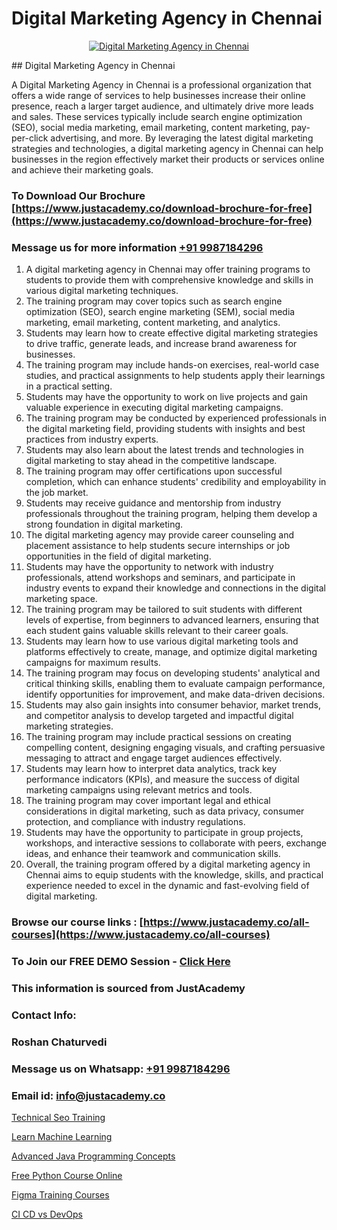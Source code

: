 # Digital Marketing Agency in Chennai

<p align="center">
  <a href="https://justacademy.co/course-detail/digital-marketing">
    <img src="https://justacademy.co/storage2/course_image/1676636720_course_image.webp" alt="Digital Marketing Agency in Chennai">
  </a>
</p>
## Digital Marketing Agency in Chennai

A Digital Marketing Agency in Chennai is a professional organization that offers a wide range of services to help businesses increase their online presence, reach a larger target audience, and ultimately drive more leads and sales. These services typically include search engine optimization (SEO), social media marketing, email marketing, content marketing, pay-per-click advertising, and more. By leveraging the latest digital marketing strategies and technologies, a digital marketing agency in Chennai can help businesses in the region effectively market their products or services online and achieve their marketing goals.
### To Download Our Brochure [https://www.justacademy.co/download-brochure-for-free](https://www.justacademy.co/download-brochure-for-free)
### Message us for more information [+91 9987184296](https://api.whatsapp.com/send?phone=919987184296)
1) A digital marketing agency in Chennai may offer training programs to students to provide them with comprehensive knowledge and skills in various digital marketing techniques.
2) The training program may cover topics such as search engine optimization (SEO), search engine marketing (SEM), social media marketing, email marketing, content marketing, and analytics.
3) Students may learn how to create effective digital marketing strategies to drive traffic, generate leads, and increase brand awareness for businesses.
4) The training program may include hands-on exercises, real-world case studies, and practical assignments to help students apply their learnings in a practical setting.
5) Students may have the opportunity to work on live projects and gain valuable experience in executing digital marketing campaigns.
6) The training program may be conducted by experienced professionals in the digital marketing field, providing students with insights and best practices from industry experts.
7) Students may also learn about the latest trends and technologies in digital marketing to stay ahead in the competitive landscape.
8) The training program may offer certifications upon successful completion, which can enhance students' credibility and employability in the job market.
9) Students may receive guidance and mentorship from industry professionals throughout the training program, helping them develop a strong foundation in digital marketing.
10) The digital marketing agency may provide career counseling and placement assistance to help students secure internships or job opportunities in the field of digital marketing.
11) Students may have the opportunity to network with industry professionals, attend workshops and seminars, and participate in industry events to expand their knowledge and connections in the digital marketing space.
12) The training program may be tailored to suit students with different levels of expertise, from beginners to advanced learners, ensuring that each student gains valuable skills relevant to their career goals.
13) Students may learn how to use various digital marketing tools and platforms effectively to create, manage, and optimize digital marketing campaigns for maximum results.
14) The training program may focus on developing students' analytical and critical thinking skills, enabling them to evaluate campaign performance, identify opportunities for improvement, and make data-driven decisions.
15) Students may also gain insights into consumer behavior, market trends, and competitor analysis to develop targeted and impactful digital marketing strategies.
16) The training program may include practical sessions on creating compelling content, designing engaging visuals, and crafting persuasive messaging to attract and engage target audiences effectively.
17) Students may learn how to interpret data analytics, track key performance indicators (KPIs), and measure the success of digital marketing campaigns using relevant metrics and tools.
18) The training program may cover important legal and ethical considerations in digital marketing, such as data privacy, consumer protection, and compliance with industry regulations.
19) Students may have the opportunity to participate in group projects, workshops, and interactive sessions to collaborate with peers, exchange ideas, and enhance their teamwork and communication skills.
20) Overall, the training program offered by a digital marketing agency in Chennai aims to equip students with the knowledge, skills, and practical experience needed to excel in the dynamic and fast-evolving field of digital marketing.

### Browse our course links : [https://www.justacademy.co/all-courses](https://www.justacademy.co/all-courses) 
### To Join our FREE DEMO Session - [Click Here](https://www.justacademy.co/register-for-course-demo)


### This information is sourced from JustAcademy
### Contact Info:
### Roshan Chaturvedi
### Message us on Whatsapp: [+91 9987184296](https://api.whatsapp.com/send?phone=919987184296)
### Email id: [info@justacademy.co](mailto:info@justacademy.co)
                
[Technical Seo Training](https://www.linkedin.com/pulse/technical-seo-training-justacademy-cupertino-kckgc?trackingId=jE51ms2d5D6VuLYS1YzmSQ%3D%3D&lipi=urn%3Ali%3Apage%3Ad_flagship3_company_admin%3BgBhGnALRQwW8mE6l8mJTTg%3D%3D)

[Learn Machine Learning](https://www.linkedin.com/pulse/learn-machine-learning-justacademy-sunnyvale-pwwyc?trackingId=hMZNvalGDGae3Rn3uRLrFg%3D%3D&lipi=urn%3Ali%3Apage%3Ad_flagship3_company_admin%3BNFdqqfBkQamwMdOz7MGZnA%3D%3D)

[Advanced Java Programming Concepts](https://medium.com/@ranepooja/advanced-java-programming-concepts-4d60df5beb26)

[Free Python Course Online](https://medium.com/@surajvaishnav5015/free-python-course-online-7df8327165d7)

[Figma Training Courses](https://justacademyin.github.io/justacademy/figma-training-courses)

[CI CD vs DevOps](https://justacademyin.github.io/justacademy/ci-cd-vs-devops)

